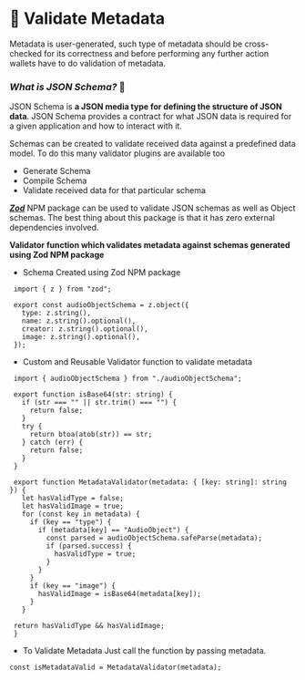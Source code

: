 # 🚦 Validate Metadata

Metadata is user-generated, such type of metadata should be cross-checked for its correctness and before performing any further action wallets have to do validation of metadata.

### _What is JSON Schema?_ 🧐

JSON Schema is **a JSON media type for defining the structure of JSON data**. JSON Schema provides a contract for what JSON data is required for a given application and how to interact with it.

Schemas can be created to validate received data against a predefined data model. To do this many validator plugins are available too

* Generate Schema
* Compile Schema
* Validate received data for that particular schema

[_**Zod**_](https://www.npmjs.com/package/zod) NPM package can be used to validate JSON schemas as well as Object schemas. The best thing about this package is that it has zero external dependencies involved.

**Validator function which validates metadata against schemas generated using Zod NPM package**

* Schema Created using Zod NPM package

```
 import { z } from "zod";

 export const audioObjectSchema = z.object({
   type: z.string(),
   name: z.string().optional(),
   creator: z.string().optional(),
   image: z.string().optional(),
 });
```

* Custom and Reusable Validator function to validate metadata

```
 import { audioObjectSchema } from "./audioObjectSchema";

 export function isBase64(str: string) {
   if (str === "" || str.trim() === "") {
     return false;
   }
   try {
     return btoa(atob(str)) == str;
   } catch (err) {
     return false;
   }
 }

 export function MetadataValidator(metadata: { [key: string]: string }) {
   let hasValidType = false;
   let hasValidImage = true;
   for (const key in metadata) {
     if (key == "type") {
       if (metadata[key] == "AudioObject") {
         const parsed = audioObjectSchema.safeParse(metadata);
         if (parsed.success) {
           hasValidType = true;
         }
       }
     }
     if (key == "image") {
       hasValidImage = isBase64(metadata[key]);
     }
   }

 return hasValidType && hasValidImage;
 }
```

* To Validate Metadata Just call the function by passing metadata.

```
const isMetadataValid = MetadataValidator(metadata);
```
